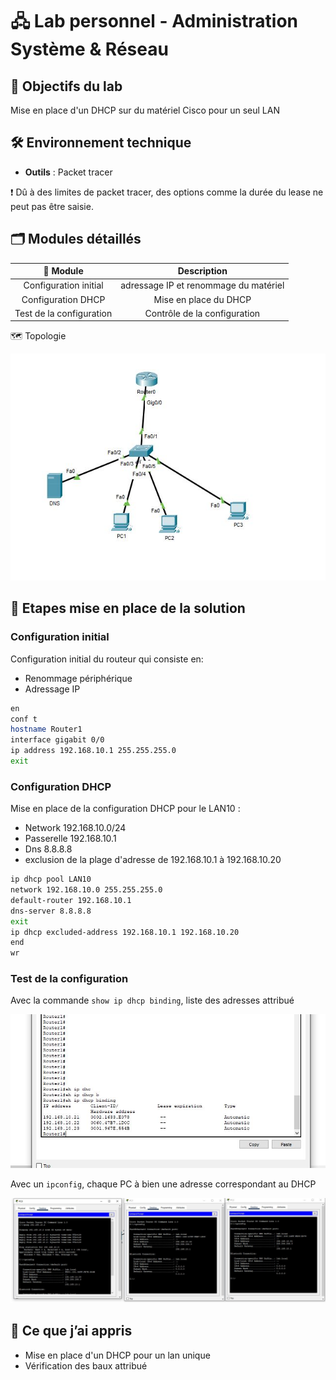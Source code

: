 # 🖧 Lab personnel - Administration Système & Réseau

## 📌 Objectifs du lab

Mise en place d'un DHCP sur du matériel Cisco pour un seul LAN

## 🛠️ Environnement technique

- **Outils** : Packet tracer

❗ Dû à des limites de packet tracer, des options comme la durée du lease ne peut pas être saisie.

## 🗂️ Modules détaillés

|📁 Module|Description|
|:-:|:-:|
|Configuration initial|adressage IP et renommage du matériel|
|Configuration DHCP|Mise en place du DHCP|
|Test de la configuration|Contrôle de la configuration|

🗺️  Topologie

![topologie](./Illustrations/topologie.JPG)

## 📜 Etapes mise en place de la solution

### Configuration initial

Configuration initial du routeur qui consiste en:

- Renommage périphérique
- Adressage IP

```bash
en
conf t
hostname Router1
interface gigabit 0/0
ip address 192.168.10.1 255.255.255.0
exit
```

### Configuration DHCP

Mise en place de la configuration DHCP pour le LAN10 :

- Network 192.168.10.0/24
- Passerelle 192.168.10.1
- Dns 8.8.8.8
- exclusion de la plage d'adresse de 192.168.10.1 à 192.168.10.20

```bash
ip dhcp pool LAN10
network 192.168.10.0 255.255.255.0
default-router 192.168.10.1
dns-server 8.8.8.8
exit
ip dhcp excluded-address 192.168.10.1 192.168.10.20
end
wr
```

### Test de la configuration

Avec la commande `show ip dhcp binding`, liste des adresses attribué

![alt text](./Illustrations/bail_router.JPG)

Avec un `ipconfig`, chaque PC à bien une adresse correspondant au DHCP

![alt text](./Illustrations/bail_pc.JPG)

## 🧠 Ce que j’ai appris

- Mise en place d'un DHCP pour un lan unique
- Vérification des baux attribué
